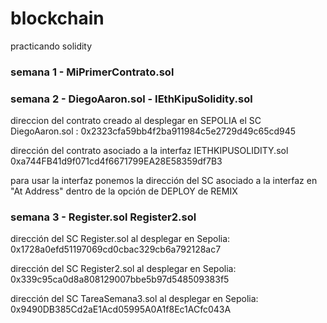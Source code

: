 # blockchain
practicando solidity

### semana 1 - MiPrimerContrato.sol

### semana 2 - DiegoAaron.sol - IEthKipuSolidity.sol

direccion del contrato creado al desplegar en SEPOLIA el SC DiegoAaron.sol : 0x2323cfa59bb4f2ba911984c5e2729d49c65cd945

dirección del contrato asociado a la interfaz IETHKIPUSOLIDITY.sol 0xa744FB41d9f071cd4f6671799EA28E58359df7B3

para usar la interfaz ponemos la dirección del SC asociado a la interfaz en "At Address" dentro de la opción de DEPLOY de REMIX 

### semana 3 - Register.sol Register2.sol

dirección del SC Register.sol al desplegar en Sepolia: 0x1728a0efd51197069cd0cbac329cb6a792128ac7

dirección del SC Register2.sol al desplegar en Sepolia: 0x339c95ca0d8a808129007bbe5b97d548509383f5

dirección del SC TareaSemana3.sol al desplegar en Sepolia: 0x9490DB385Cd2aE1Acd05995A0A1f8Ec1ACfc043A

